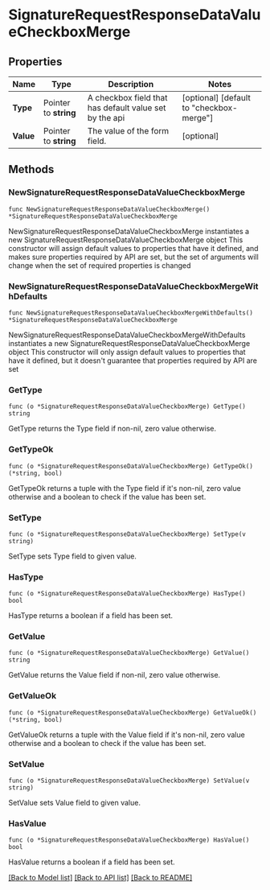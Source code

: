 # SignatureRequestResponseDataValueCheckboxMerge

## Properties

Name | Type | Description | Notes
------------ | ------------- | ------------- | -------------
**Type** | Pointer to **string** | A checkbox field that has default value set by the api | [optional] [default to "checkbox-merge"]
**Value** | Pointer to **string** | The value of the form field. | [optional] 

## Methods

### NewSignatureRequestResponseDataValueCheckboxMerge

`func NewSignatureRequestResponseDataValueCheckboxMerge() *SignatureRequestResponseDataValueCheckboxMerge`

NewSignatureRequestResponseDataValueCheckboxMerge instantiates a new SignatureRequestResponseDataValueCheckboxMerge object
This constructor will assign default values to properties that have it defined,
and makes sure properties required by API are set, but the set of arguments
will change when the set of required properties is changed

### NewSignatureRequestResponseDataValueCheckboxMergeWithDefaults

`func NewSignatureRequestResponseDataValueCheckboxMergeWithDefaults() *SignatureRequestResponseDataValueCheckboxMerge`

NewSignatureRequestResponseDataValueCheckboxMergeWithDefaults instantiates a new SignatureRequestResponseDataValueCheckboxMerge object
This constructor will only assign default values to properties that have it defined,
but it doesn't guarantee that properties required by API are set

### GetType

`func (o *SignatureRequestResponseDataValueCheckboxMerge) GetType() string`

GetType returns the Type field if non-nil, zero value otherwise.

### GetTypeOk

`func (o *SignatureRequestResponseDataValueCheckboxMerge) GetTypeOk() (*string, bool)`

GetTypeOk returns a tuple with the Type field if it's non-nil, zero value otherwise
and a boolean to check if the value has been set.

### SetType

`func (o *SignatureRequestResponseDataValueCheckboxMerge) SetType(v string)`

SetType sets Type field to given value.

### HasType

`func (o *SignatureRequestResponseDataValueCheckboxMerge) HasType() bool`

HasType returns a boolean if a field has been set.

### GetValue

`func (o *SignatureRequestResponseDataValueCheckboxMerge) GetValue() string`

GetValue returns the Value field if non-nil, zero value otherwise.

### GetValueOk

`func (o *SignatureRequestResponseDataValueCheckboxMerge) GetValueOk() (*string, bool)`

GetValueOk returns a tuple with the Value field if it's non-nil, zero value otherwise
and a boolean to check if the value has been set.

### SetValue

`func (o *SignatureRequestResponseDataValueCheckboxMerge) SetValue(v string)`

SetValue sets Value field to given value.

### HasValue

`func (o *SignatureRequestResponseDataValueCheckboxMerge) HasValue() bool`

HasValue returns a boolean if a field has been set.


[[Back to Model list]](../README.md#documentation-for-models) [[Back to API list]](../README.md#documentation-for-api-endpoints) [[Back to README]](../README.md)


